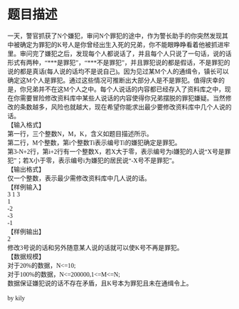 # 题目描述


<div class="Section0">
<p class="p0" style="margin-top: 0pt; margin-bottom: 0pt"><span style="font-size: 10.5pt; font-family: &#39;Times New Roman&#39;; mso-spacerun: &#39;yes&#39;">一天，警官抓获了<font face="Times New Roman">N</font><font face="宋体">个嫌犯，审问</font><font face="Times New Roman">N</font><font face="宋体">个罪犯的途中，作为警长助手的你突然发现其中被确定为罪犯的</font><font face="Times New Roman">K</font><font face="宋体">号人是你曾经出生入死的兄弟，你不能眼睁睁看着他被抓进牢里。审问完了嫌犯之后，发现每个人都说话了，并且每个人只说了一句话，说的话形式有两种，</font><font face="Times New Roman">“***</font><font face="宋体">是罪犯</font><font face="Times New Roman">”</font><font face="宋体">，</font><font face="Times New Roman">“***</font><font face="宋体">不是罪犯</font><font face="Times New Roman">”</font><font face="宋体">，并且罪犯说的都是假话，不是罪犯的说的都是真话</font><font face="Times New Roman">(</font><font face="宋体">每人说的话均不是说自己</font><font face="Times New Roman">)</font><font face="宋体">。因为见过某</font><font face="Times New Roman">M</font><font face="宋体">个人的通缉令，镇长可以确定这</font><font face="Times New Roman">M</font><font face="宋体">个人是罪犯。通过这些情况可推断出大部分人是不是罪犯。值得庆幸的是，你兄弟并不在这<font face="Times New Roman">M</font><font face="宋体">个</font>人之中。每个人说话的内容都已经存入了资料库之中，现在你需要冒险修改资料库中某些人说话的内容使得你兄弟摆脱的罪犯嫌疑。当然修改的条数越多，风险也就越大，现在希望你能求出最少要修改资料库中几个人说的话。</font></span><span style="font-size: 10.5pt; font-family: &#39;Times New Roman&#39;; mso-spacerun: &#39;yes&#39;"><o:p></o:p></span></p>
<p class="p0" style="margin-top: 0pt; margin-bottom: 0pt"><span style="font-size: 10.5pt; font-family: &#39;Times New Roman&#39;; mso-spacerun: &#39;yes&#39;">【输入格式】</span><span style="font-size: 10.5pt; font-family: &#39;Times New Roman&#39;; mso-spacerun: &#39;yes&#39;"><o:p></o:p></span></p>
<p class="p0" style="margin-top: 0pt; margin-bottom: 0pt"><span style="font-size: 10.5pt; font-family: &#39;Times New Roman&#39;; mso-spacerun: &#39;yes&#39;">第一行，三个整数<font face="Times New Roman">N</font><font face="宋体">，</font><font face="Times New Roman">M</font><font face="宋体">，</font><font face="Times New Roman">K</font><font face="宋体">，含义如题目描述所示。</font></span><span style="font-size: 10.5pt; font-family: &#39;Times New Roman&#39;; mso-spacerun: &#39;yes&#39;"><o:p></o:p></span></p>
<p class="p0" style="margin-top: 0pt; margin-bottom: 0pt"><span style="font-size: 10.5pt; font-family: &#39;Times New Roman&#39;; mso-spacerun: &#39;yes&#39;">第二行，<font face="Times New Roman">M</font><font face="宋体">个整数，第</font><font face="Times New Roman">i</font><font face="宋体">个整数</font><font face="Times New Roman">Ti</font><font face="宋体">表示编号</font><font face="Times New Roman">Ti</font><font face="宋体">的嫌犯确定是罪犯。</font></span><span style="font-size: 10.5pt; font-family: &#39;Times New Roman&#39;; mso-spacerun: &#39;yes&#39;"><o:p></o:p></span></p>
<p class="p0" style="margin-top: 0pt; margin-bottom: 0pt"><span style="font-size: 10.5pt; font-family: &#39;Times New Roman&#39;; mso-spacerun: &#39;yes&#39;">第<font face="Times New Roman">3-N+2</font><font face="宋体">行，第</font><font face="Times New Roman">i+2</font><font face="宋体">行有一个整数</font><font face="Times New Roman">X</font><font face="宋体">，若</font><font face="Times New Roman">X</font><font face="宋体">大于零，表示编号为</font><font face="Times New Roman">i</font><font face="宋体">嫌犯的人说</font><font face="Times New Roman">“X</font><font face="宋体">号是罪犯</font><font face="Times New Roman">”</font><font face="宋体">；若</font><font face="Times New Roman">X</font><font face="宋体">小于零，表示编号</font><font face="Times New Roman">i</font><font face="宋体">为嫌犯的居民说</font><font face="Times New Roman">“-X</font><font face="宋体">号不是罪犯</font><font face="Times New Roman">”</font><font face="宋体">。</font></span><span style="font-size: 10.5pt; font-family: &#39;Times New Roman&#39;; mso-spacerun: &#39;yes&#39;"><o:p></o:p></span></p>
<p class="p0" style="margin-top: 0pt; margin-bottom: 0pt"><span style="font-size: 10.5pt; font-family: &#39;Times New Roman&#39;; mso-spacerun: &#39;yes&#39;">【输出格式】</span><span style="font-size: 10.5pt; font-family: &#39;Times New Roman&#39;; mso-spacerun: &#39;yes&#39;"><o:p></o:p></span></p>
<p class="p0" style="margin-top: 0pt; margin-bottom: 0pt"><span style="font-size: 10.5pt; font-family: &#39;Times New Roman&#39;; mso-spacerun: &#39;yes&#39;">仅一个整数，表示最少需修改资料库中几人说的话。</span><span style="font-size: 10.5pt; font-family: &#39;Times New Roman&#39;; mso-spacerun: &#39;yes&#39;"><o:p></o:p></span></p>
<p class="p0" style="margin-top: 0pt; margin-bottom: 0pt"><span style="font-size: 10.5pt; font-family: &#39;Times New Roman&#39;; mso-spacerun: &#39;yes&#39;">【样例输入】</span><span style="font-size: 10.5pt; font-family: &#39;Times New Roman&#39;; mso-spacerun: &#39;yes&#39;"><o:p></o:p></span></p>
<p class="p0" style="margin-top: 0pt; margin-bottom: 0pt"><span style="font-size: 10.5pt; font-family: &#39;Times New Roman&#39;; mso-spacerun: &#39;yes&#39;">3 1 3</span><span style="font-size: 10.5pt; font-family: &#39;Times New Roman&#39;; mso-spacerun: &#39;yes&#39;"><o:p></o:p></span></p>
<p class="p0" style="margin-top: 0pt; margin-bottom: 0pt"><span style="font-size: 10.5pt; font-family: &#39;Times New Roman&#39;; mso-spacerun: &#39;yes&#39;">1</span><span style="font-size: 10.5pt; font-family: &#39;Times New Roman&#39;; mso-spacerun: &#39;yes&#39;"><o:p></o:p></span></p>
<p class="p0" style="margin-top: 0pt; margin-bottom: 0pt"><span style="font-size: 10.5pt; font-family: &#39;Times New Roman&#39;; mso-spacerun: &#39;yes&#39;">-2</span><span style="font-size: 10.5pt; font-family: &#39;Times New Roman&#39;; mso-spacerun: &#39;yes&#39;"><o:p></o:p></span></p>
<p class="p0" style="margin-top: 0pt; margin-bottom: 0pt"><span style="font-size: 10.5pt; font-family: &#39;Times New Roman&#39;; mso-spacerun: &#39;yes&#39;">-3</span><span style="font-size: 10.5pt; font-family: &#39;Times New Roman&#39;; mso-spacerun: &#39;yes&#39;"><o:p></o:p></span></p>
<p class="p0" style="margin-top: 0pt; margin-bottom: 0pt"><span style="font-size: 10.5pt; font-family: &#39;Times New Roman&#39;; mso-spacerun: &#39;yes&#39;">-1</span><span style="font-size: 10.5pt; font-family: &#39;Times New Roman&#39;; mso-spacerun: &#39;yes&#39;"><o:p></o:p></span></p>
<p class="p0" style="margin-top: 0pt; margin-bottom: 0pt"><span style="font-size: 10.5pt; font-family: &#39;Times New Roman&#39;; mso-spacerun: &#39;yes&#39;"><o:p></o:p></span></p>
<p class="p0" style="margin-top: 0pt; margin-bottom: 0pt"><span style="font-size: 10.5pt; font-family: &#39;Times New Roman&#39;; mso-spacerun: &#39;yes&#39;">【样例输出】</span><span style="font-size: 10.5pt; font-family: &#39;Times New Roman&#39;; mso-spacerun: &#39;yes&#39;"><o:p></o:p></span></p>
<p class="p0" style="margin-top: 0pt; margin-bottom: 0pt"><span style="font-size: 10.5pt; font-family: &#39;Times New Roman&#39;; mso-spacerun: &#39;yes&#39;">2</span><span style="font-size: 10.5pt; font-family: &#39;Times New Roman&#39;; mso-spacerun: &#39;yes&#39;"><o:p></o:p></span></p>
<p class="p0" style="margin-top: 0pt; margin-bottom: 0pt"><span style="font-size: 10.5pt; font-family: &#39;Times New Roman&#39;; mso-spacerun: &#39;yes&#39;">修改<font face="Times New Roman">3</font><font face="宋体">号说的话和另外随意某人说的话就可以使</font><font face="Times New Roman">K</font><font face="宋体">号不再是罪犯。</font></span><span style="font-size: 10.5pt; font-family: &#39;Times New Roman&#39;; mso-spacerun: &#39;yes&#39;"><o:p></o:p></span></p>
<p class="p0" style="margin-top: 0pt; margin-bottom: 0pt"><span style="font-size: 10.5pt; font-family: &#39;Times New Roman&#39;; mso-spacerun: &#39;yes&#39;"><o:p></o:p></span></p>
<p class="p0" style="margin-top: 0pt; margin-bottom: 0pt"><span style="font-size: 10.5pt; font-family: &#39;Times New Roman&#39;; mso-spacerun: &#39;yes&#39;">【数据规模】</span><span style="font-size: 10.5pt; font-family: &#39;Times New Roman&#39;; mso-spacerun: &#39;yes&#39;"><o:p></o:p></span></p>
<p class="p0" style="margin-top: 0pt; margin-bottom: 0pt"><span style="font-size: 10.5pt; font-family: &#39;Times New Roman&#39;; mso-spacerun: &#39;yes&#39;">对于<font face="Times New Roman">20%</font><font face="宋体">的数据，</font><font face="Times New Roman">N&lt;=10;</font></span><span style="font-size: 10.5pt; font-family: &#39;Times New Roman&#39;; mso-spacerun: &#39;yes&#39;"><o:p></o:p></span></p>
<p class="p0" style="margin-top: 0pt; margin-bottom: 0pt"><span style="font-size: 10.5pt; font-family: &#39;Times New Roman&#39;; mso-spacerun: &#39;yes&#39;">对于<font face="Times New Roman">100%</font><font face="宋体">的数据，</font><font face="Times New Roman">N&lt;=200000,1&lt;=M&lt;=N;</font></span><span style="font-size: 10.5pt; font-family: &#39;Times New Roman&#39;; mso-spacerun: &#39;yes&#39;"><o:p></o:p></span></p>
<p class="p0" style="margin-top: 0pt; margin-bottom: 0pt"><span style="font-size: 10.5pt; font-family: &#39;Times New Roman&#39;; mso-spacerun: &#39;yes&#39;">数据保证嫌犯说的话不存在矛盾，且<font face="Times New Roman">K</font><font face="宋体">号本为罪犯且未在通缉令上。</font></span></p>
<p class="p0" style="margin-top: 0pt; margin-bottom: 0pt"> </p>
<p class="p0" style="margin-top: 0pt; margin-bottom: 0pt"><span style="font-size: 10.5pt; font-family: &#39;Times New Roman&#39;; mso-spacerun: &#39;yes&#39;">by kily</span></p>
</div>
<!--EndFragment-->
